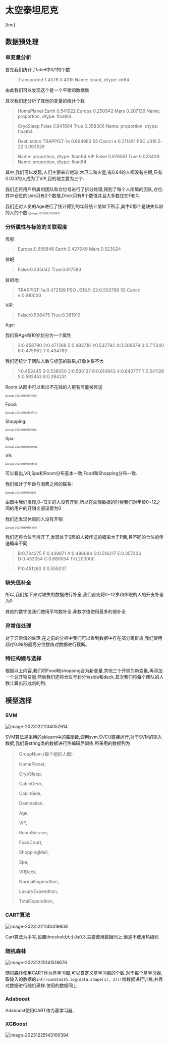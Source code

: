 # 太空泰坦尼克

[toc]



## 数据预处理

### 单变量分析

首先我们统计了label中0/1的个数

> Transported
> 1    4378
> 0    4315
> Name: count, dtype: int64

由此我们可以发现这个是一个平衡的数据集

其次我们还分析了其他的变量的统计个数

> HomePlanet
> Earth     0.541922
> Europa    0.250942
> Mars      0.207136
> Name: proportion, dtype: float64
>
> CryoSleep
> False    0.641694
> True     0.358306
> Name: proportion, dtype: float64
>
> Destination
> TRAPPIST-1e      0.694983
> 55 Cancri e      0.211491
> PSO J318.5-22    0.093526
>
> Name: proportion, dtype: float64
> VIP
> False    0.976561
> True     0.023439
> Name: proportion, dtype: float64

其中,我们可以发现,人们主要来自地球,木卫二和火星,有0.64的人都没有冬眠,只有0.023的人成为了VIP,目的地主要为三个.

我们还将用户所属的团队和仓位号进行了拆分处理,得到了每个人所属的团队,仓位.其中仓位的side只有2个数值,Deck只有8个数值并且大多数住在F和G.

我们还对人员的Age进行了统计得到的年龄统计值如下所示,其中0那个是缺失年龄的人的个数:<img src="/Users/blackcat/BJTU/Junior_winter/机器学习/大作业2023_spaceship-titanic/数据预处理.assets/image-20231218221005815.png" alt="image-20231218221005815" style="zoom:50%;" />

### 分析属性与标签的关联程度

母星:

> Europa:0.658846
> Earth:0.427649
> Mars:0.523024

休眠:

> False:0.335042
> True:0.817583

目的地:

> TRAPPIST-1e:0.472199
> PSO J318.5-22:0.503769
> 55 Cancri e:0.610000

VIP:

> False:0.506475
> True:0.381910

Age:

我们将Age每10岁划分为一个属性

> 3:0.458790
> 2:0.471268
> 5:0.493716
> 1:0.532792
> 4:0.506679
> 0:0.711340
> 6:0.475962
> 7:0.434783

我们还统计了团队人数与标签的联系,好像关系不大

>1:0.452445
2:0.538050
3:0.593137
6:0.614943
4:0.640777
7:0.541126
5:0.592453
8:0.394231

Room:从图中可以看出不花钱的人更有可能被传送

<img src="/Users/blackcat/BJTU/Junior_winter/机器学习/大作业2023_spaceship-titanic/数据预处理.assets/image-20231219085701338.png" alt="image-20231219085701338" style="zoom:50%;" />

Food:

<img src="/Users/blackcat/BJTU/Junior_winter/机器学习/大作业2023_spaceship-titanic/数据预处理.assets/image-20231219085847143.png" alt="image-20231219085847143" style="zoom:50%;" />

Shopping:

<img src="/Users/blackcat/BJTU/Junior_winter/机器学习/大作业2023_spaceship-titanic/数据预处理.assets/image-20231219085951462.png" alt="image-20231219085951462" style="zoom:50%;" />

Spa:

<img src="/Users/blackcat/BJTU/Junior_winter/机器学习/大作业2023_spaceship-titanic/数据预处理.assets/image-20231219090024992.png" alt="image-20231219090024992" style="zoom:50%;" />

VR:

<img src="/Users/blackcat/BJTU/Junior_winter/机器学习/大作业2023_spaceship-titanic/数据预处理.assets/image-20231219090058554.png" alt="image-20231219090058554" style="zoom:50%;" />

可以看出,VR,Spa和Room分布基本一致,Food和Shopping分布一致.

我们统计了年龄与消费之间的联系:

<img src="/Users/blackcat/BJTU/Junior_winter/机器学习/大作业2023_spaceship-titanic/数据预处理.assets/image-20231219091112905.png" alt="image-20231219091112905" style="zoom:50%;" />

由图中我们发现,0\~12岁的人没有开销,所以在处理数据的时候我们对年龄0\~12之间的用户的开销全部设置为0

我们还发现休眠的人没有开销

<img src="/Users/blackcat/BJTU/Junior_winter/机器学习/大作业2023_spaceship-titanic/数据预处理.assets/image-20231219091342970.png" alt="image-20231219091342970" style="zoom:50%;" />

我们还将仓位号拆开了,发现处于S面的人被传送的概率大于P面,且不同的仓位的传送概率不同

> B:0.734275
> F:0.439871
> A:0.496094
> G:0.516217
> E:0.357306
> D:0.433054
> C:0.680054
> T:0.200000

> P:0.451260
> S:0.555037

### 缺失值补全

所以,我们接下来对缺失的数据进行补全,我们首先将0~12岁和休眠的人的开支补全为0

其他的数字值我们使用平均数补全.非数字值使用最多的值补全



### 异常值处理

对于异常值的处理,在之前的分析中我们可以看到数据中存在部分离群点,我们使用超过0.99的最高分位数值对数据进行截断。



### 特征构建与选择

根据以上内容,我们将Food和shopping合为新变量,其他三个开销为新变量,再添加一个总开销变量.然后我们还将仓位号划分为side和deck.其次我们将每个团队的人数计算出形成新的列:



## 模型选择

### SVM

![image-20231221134052914](/Users/blackcat/BJTU/Junior_winter/机器学习/大作业2023_spaceship-titanic/数据预处理.assets/image-20231221134052914.png)

SVM算法是采用的sklearn中的库函数,调用svm.SVC()直接运行,对于SVM的输入数据,我们将string类的数据进行热编码后训练,所采用的数据列为

> ​            GroupNum,(每个组的人数)
>
> ​            HomePlanet,
>
> ​            CryoSleep,
>
> ​            CabinDeck,
>
> ​            CabinSide,
>
> ​            Destination,
>
> ​            Age,
>
> ​            VIP,
>
> ​            RoomService,
>
> ​            FoodCourt,
>
> ​            ShoppingMall,
>
> ​            Spa,
>
> ​            VRDeck,
>
> ​            NormalExpendtion,
>
> ​            LuxuryExpendtion,
>
> ​            TotalExpendtion,

### CART算法

![image-20231221140419808](/Users/blackcat/BJTU/Junior_winter/机器学习/大作业2023_spaceship-titanic/数据预处理.assets/image-20231221140419808.png)

Cart算法为手写,设置threshold大小为0.3,主要使用数据同上,但是不使用热编码

### 随机森林

![image-20231225141518676](/Users/blackcat/BJTU/Junior_winter/机器学习/大作业2023_spaceship-titanic/数据预处理.assets/image-20231225141518676.png)

随机森林使用CART作为基学习器,可以自定义基学习器的个数.对于每个基学习器,取输入的数据的`int(round(math.log(data.shape[1], 2)))`维数据进行训练,并且对数据进行随机采样.使用的数据同上

### Adaboost

Adaboost使用CART作为基学习器,



### XGBoost

![image-20231225143100394](/Users/blackcat/BJTU/Junior_winter/机器学习/大作业2023_spaceship-titanic/数据预处理.assets/image-20231225143100394.png)

